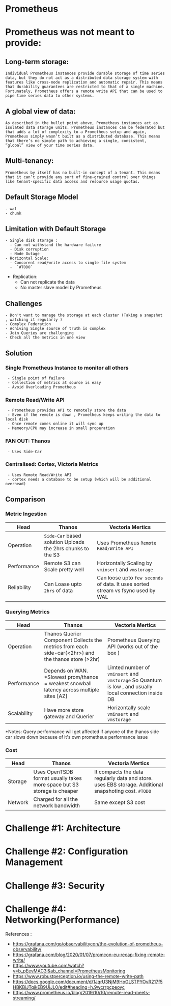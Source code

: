 # Prometheus 

# Prometheus was not meant to provide:
## Long-term storage:
    Individual Prometheus instances provide durable storage of time series data, but they do not act as a distributed data storage system with features like cross-node replication and automatic repair. This means that durability guarantees are restricted to that of a single machine. Fortunately, Prometheus offers a remote write API that can be used to pipe time series data to other systems.
## A global view of data:
    As described in the bullet point above, Prometheus instances act as isolated data storage units. Prometheus instances can be federated but that adds a lot of complexity to a Prometheus setup and again, Prometheus simply wasn’t built as a distributed database. This means that there’s no simple path to achieving a single, consistent, “global” view of your time series data.
## Multi-tenancy: 
    Prometheus by itself has no built-in concept of a tenant. This means that it can’t provide any sort of fine-grained control over things like tenant-specific data access and resource usage quotas.


 ## Default Storage Model
    - wal 
    - chunk
 ## Limitation with Default Storage 	
    - Single disk storage : 
      - Can not withstand the hardware failure 
      - Disk corruption 
      - Node Outage
    - Horizontal Scale:  
      - Concorent read/write access to single file system
      -  `#TODO`
   - Replication:
     - Can not replicate the data 
     - No master slave model by Prometheus
 ## Challenges
    - Don't want to manage the storage at each cluster (Taking a snapshot , watching it regularly ) 
    - Complex Federation 
    - Achiving Single source of truth is complex 
    - Join Queries are challenging 
    - Check all the metrics in one view 
 ## Solution 
   ### Single Prometheus Instance to monitor all others
     - Single point of failure 
     - Collection of metrics at source is easy 
     - Avoid Overloading Prometheus  
   ### Remote Read/Write API
     - Prometheus provides API to remotely store the data 
     - Even if the remote is down , Prometheus keeps writing the data to local disk 
     - Once remote comes online it will sync up 
     - Memeory/CPU may increase in small properation 
   ### FAN OUT: Thanos 
     - Uses Side-Car 
   ### Centralised: Cortex, Victoria Metrics  
     - Uses Remote Read/Write API    
     - cortex needs a database to be setup (which will be additional overhead)
## Comparison 
### Metric Ingestion

   Head | Thanos | Vectoria Mertics
   --------|--------|----------------
   Operation | `Side-Car` based solution Uploads the 2hrs chunks to the S3| Uses Prometheus `Remote Read/Write API`
   Performance | Remote S3 can Scale pretty well | Horizontally Scaling by `vminsert` and `vmstorage`
   Reliability | Can Loase upto `2hrs` of data | Can loose upto `few seconds` of data. It uses sorted stream vs fsync used by WAL 


###  Querying Metrics 

   Head | Thanos | Vectoria Mertics
   --------|--------|----------------
   Operation | Thanos Querier Component Collects the metrics from each side-car(<2hr>) and the thanos store (>2hr) | Prometheus Querying  API (works out of the box )
   Performance | Depends on WAN. *Slowest prom/thanos = weakest snowball latency across multiple sites [AZ]   | Limted number of `vminsert` and `vmstorage` So Quantum is low , and usually local connection inside DB
   Scalability | Have more store gateway and Querier | Horizontally scale `vminsert` and `vmstorage`

*Notes: Query performance will get affected if anyone of the thanos side car slows down because of it's own prometheus performance issue

### Cost 
   Head | Thanos | Vectoria Mertics
   --------|--------|----------------
   Storage | Uses OpenTSDB format usually takes more space but S3 storage is cheaper | It compacts the data regularly data and store. uses EBS storage. Additional  snapshoting cost. `#TODO`
   Network | Charged for all the network bandwidth | Same except S3 cost 



    

# Challenge #1: Architecture 
# Challenge #2: Configuration Management 
# Challenge #3: Security 
# Challenge #4: Networking(Performance)



References : 
- https://grafana.com/go/observabilitycon/the-evolution-of-prometheus-observability/
- https://grafana.com/blog/2020/01/07/promcon-eu-recap-fixing-remote-write/
- https://www.youtube.com/watch?v=b_pEevMAC3I&ab_channel=PrometheusMonitoring
- https://www.robustperception.io/using-the-remote-write-path
- https://docs.google.com/document/d/1JqrU3NjM9HoGLSTPYOvR217f5HBKBiJTqikEB9UiJL0/edit#heading=h.9wcrrpcpeoyc
- https://www.prometheus.io/blog/2019/10/10/remote-read-meets-streaming/

 



